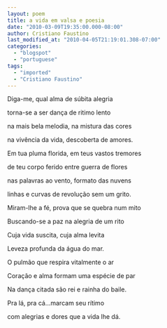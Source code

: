```yaml
---
layout: poem
title: a vida em valsa e poesia
date: "2010-03-09T19:35:00.000-08:00"
author: Cristiano Faustino
last_modified_at: "2010-04-05T21:19:01.308-07:00"
categories:
  - "blogspot"
  - "portuguese"
tags:
  - "imported"
  - "Cristiano Faustino"
---
```


Diga-me, qual alma de súbita alegria

torna-se a ser dança de ritimo lento

na mais bela melodia, na mistura das cores

na vivência da vida, descoberta de amores.

Em tua pluma florida, em teus vastos tremores

de teu corpo ferido entre guerra de flores

nas palavras ao vento, formato das nuvens

linhas e curvas de revolução sem um grito.

Miram-lhe a fé, prova que se quebra num mito

Buscando-se a paz na alegria de um rito

Cuja vida suscita, cuja alma levita

Leveza profunda da água do mar.

O pulmão que respira vitalmente o ar

Coração e alma formam uma espécie de par

Na dança citada são rei e rainha do baile.

Pra lá, pra cá...marcam seu rítimo

com alegrias e dores que a vida lhe dá.